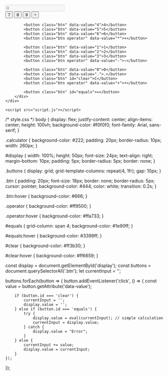 <!DOCTYPE html>
<html lang="en">
<head>
    <meta charset="UTF-8">
    <meta name="viewport" content="width=device-width, initial-scale=1.0">
    <title>Calculator</title>
    <link rel="stylesheet" href="style.css">
</head>
<body>
    <div class="calculator">
        <input type="text" id="display" disabled placeholder="0">
        <div class="buttons">
            <button class="btn" data-value="7">7</button>
            <button class="btn" data-value="8">8</button>
            <button class="btn" data-value="9">9</button>
            <button class="btn operator" data-value="/">÷</button>

            <button class="btn" data-value="4">4</button>
            <button class="btn" data-value="5">5</button>
            <button class="btn" data-value="6">6</button>
            <button class="btn operator" data-value="*">×</button>

            <button class="btn" data-value="1">1</button>
            <button class="btn" data-value="2">2</button>
            <button class="btn" data-value="3">3</button>
            <button class="btn operator" data-value="-">−</button>

            <button class="btn" data-value="0">0</button>
            <button class="btn" data-value=".">.</button>
            <button class="btn" id="clear">C</button>
            <button class="btn operator" data-value="+">+</button>

            <button class="btn" id="equals">=</button>
        </div>
    </div>

    <script src="script.js"></script>
</body>
</html>
/* style.css */
body {
    display: flex;
    justify-content: center;
    align-items: center;
    height: 100vh;
    background-color: #f0f0f0;
    font-family: Arial, sans-serif;
}

.calculator {
    background-color: #222;
    padding: 20px;
    border-radius: 10px;
    width: 260px;
}

#display {
    width: 100%;
    height: 50px;
    font-size: 24px;
    text-align: right;
    margin-bottom: 10px;
    padding: 5px;
    border-radius: 5px;
    border: none;
}

.buttons {
    display: grid;
    grid-template-columns: repeat(4, 1fr);
    gap: 10px;
}

.btn {
    padding: 20px;
    font-size: 18px;
    border: none;
    border-radius: 5px;
    cursor: pointer;
    background-color: #444;
    color: white;
    transition: 0.2s;
}

.btn:hover {
    background-color: #666;
}

.operator {
    background-color: #ff9500;
}

.operator:hover {
    background-color: #ffa733;
}

#equals {
    grid-column: span 4;
    background-color: #1e90ff;
}

#equals:hover {
    background-color: #3399ff;
}

#clear {
    background-color: #ff3b30;
}

#clear:hover {
    background-color: #ff6659;
}


const display = document.getElementById('display');
const buttons = document.querySelectorAll('.btn');
let currentInput = '';

buttons.forEach(button => {
    button.addEventListener('click', () => {
        const value = button.getAttribute('data-value');

        if (button.id === 'clear') {
            currentInput = '';
            display.value = '';
        } else if (button.id === 'equals') {
            try {
                display.value = eval(currentInput); // simple calculation
                currentInput = display.value;
            } catch {
                display.value = "Error";
            }
        } else {
            currentInput += value;
            display.value = currentInput;
        }
    });
});
